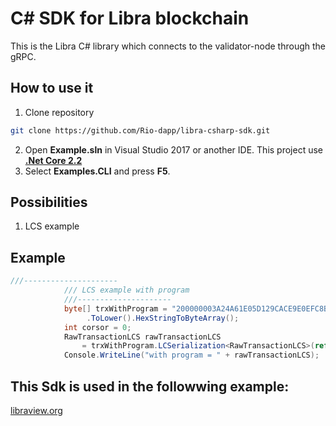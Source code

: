 # C# SDK for Libra blockchain

This is the Libra C# library which connects to the validator-node through the gRPC.

## How to use it

1. Clone repository
```bash
git clone https://github.com/Rio-dapp/libra-csharp-sdk.git
```
2. Open **Example.sln** in Visual Studio 2017 or another IDE. This project use [**.Net Core 2.2**](https://dotnet.microsoft.com/download/dotnet-core/2.2)
3. Select **Examples.CLI** and press **F5**.

## Possibilities

1. LCS example

## Example

```csharp
///---------------------
            /// LCS example with program
            ///---------------------
            byte[] trxWithProgram = "200000003A24A61E05D129CACE9E0EFC8BC9E33831FEC9A9BE66F50FD352A2638A49B9EE200000000000000000000000040000006D6F766502000000020000000900000043414645204430304402000000090000006361666520643030640300000001000000CA02000000FED0010000000D1027000000000000204E0000000000008051010000000000"
                 .ToLower().HexStringToByteArray();
            int corsor = 0;
            RawTransactionLCS rawTransactionLCS
                = trxWithProgram.LCSerialization<RawTransactionLCS>(ref corsor);
            Console.WriteLine("with program = " + rawTransactionLCS);
```

## This Sdk is used in the followwing example:
[libraview.org](https://libraview.org)

